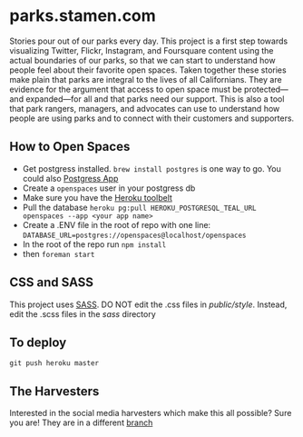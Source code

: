 parks.stamen.com
===================

Stories pour out of our parks every day. This project is a first step towards visualizing Twitter, Flickr, Instagram, and Foursquare content using the actual boundaries of our parks, so that we can start to understand how people feel about their favorite open spaces. Taken together these stories make plain that parks are integral to the lives of all Californians. They are evidence for the argument that access to open space must be protected—and expanded—for all and that parks need our support. This is also a tool that park rangers, managers, and advocates can use to understand how people are using parks and to connect with their customers and supporters.

How to Open Spaces
-------------------
   * Get postgress installed. `brew install postgres` is one way to go. You could also <a href="http://postgresapp.com/">Postgress App</a>
   * Create a `openspaces` user in your postgress db
   * Make sure you have the <a href="https://toolbelt.heroku.com/">Heroku toolbelt</a>
   * Pull the database `heroku pg:pull HEROKU_POSTGRESQL_TEAL_URL openspaces --app <your app name>`
   * Create a .ENV file in the root of repo with one line: `DATABASE_URL=postgres://openspaces@localhost/openspaces`
   * In the root of the repo run `npm install`
   * then `foreman start`

CSS and SASS
------------
This project uses <a href="http://sass-lang.com/">SASS</a>. DO NOT edit the .css files in *public/style*. Instead, edit the .scss files in the *sass* directory

To deploy
---------
`git push heroku master`

The Harvesters
---------
Interested in the social media harvesters which make this all possible? Sure you are! They are in a different [branch](https://github.com/stamen/parks.stamen.com/tree/node-harvester)
